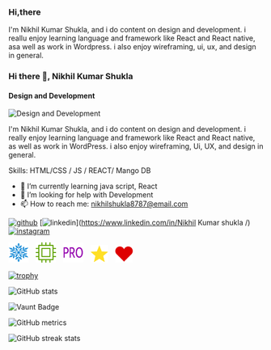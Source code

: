 ### Hi,there
I'm Nikhil Kumar Shukla, and i do content on design and development. i reallu enjoy learning language and framework  like React and React native, asa well as work in Wordpress. i also enjoy wireframing, ui, ux, and design in general.
### Hi there 👋, Nikhil Kumar Shukla
#### Design and Development
![Design and Development](https://tse2.mm.bing.net/th?id=OIP.gReLR6hZjwyBxHmfLN1AVwHaFj&pid=Api&P=0&h=180)

I'm Nikhil Kumar Shukla, and i do content on design and development. i really enjoy learning language and framework like React and React native, as well as work in WordPress. i also enjoy wireframing, Ui, UX, and design in general.

Skills: HTML/CSS / JS /  REACT/ Mango DB

- 🌱 I’m currently learning java script, React 
- 🤔 I’m looking for help with Development 
- 📫 How to reach me: nikhilshukla8787@email.com 


[<img src='https://tse2.mm.bing.net/th?id=OIP.deo4SV06W8DJAxa1f5u_tQHaCR&pid=Api&P=0&h=180' alt='github' height='40'>](https://github.com/Nikhil6306)  [<img src='https://cdn.jsdelivr.net/npm/simple-icons@3.0.1/icons/linkedin.svg' alt='linkedin' height='40'>](https://www.linkedin.com/in/Nikhil Kumar shukla  /)  [<img src='https://cdn.jsdelivr.net/npm/simple-icons@3.0.1/icons/instagram.svg' alt='instagram' height='40'>](https://www.instagram.com/nikhilshukla00_/)  

<a href='https://archiveprogram.github.com/'><img src='https://raw.githubusercontent.com/acervenky/animated-github-badges/master/assets/acbadge.gif' width='40' height='40'></a> <a href='https://docs.github.com/en/developers'><img src='https://raw.githubusercontent.com/acervenky/animated-github-badges/master/assets/devbadge.gif' width='40' height='40'></a> <a href='https://github.com/pricing'><img src='https://raw.githubusercontent.com/acervenky/animated-github-badges/master/assets/pro.gif' width='40' height='40'></a> <a href='https://stars.github.com/'><img src='https://raw.githubusercontent.com/acervenky/animated-github-badges/master/assets/starbadge.gif' width='35' height='35'></a> <a href='https://docs.github.com/en/github/supporting-the-open-source-community-with-github-sponsors'><img src='https://raw.githubusercontent.com/acervenky/animated-github-badges/master/assets/sponsorbadge.gif' width='35' height='35'></a> 

[![trophy](https://github-profile-trophy.vercel.app/?username=Nikhil6306)](https://github.com/ryo-ma/github-profile-trophy)

![GitHub stats](https://github-readme-stats.vercel.app/api?username=Nikhil6306&show_icons=true)  

![Vaunt Badge](https://api.vaunt.dev/v1/github/entities/Nikhil6306/contributions?format=svg&private=false)  

![GitHub metrics](https://metrics.lecoq.io/Nikhil6306)  

![GitHub streak stats](https://streak-stats.demolab.com/?user=Nikhil6306)  

